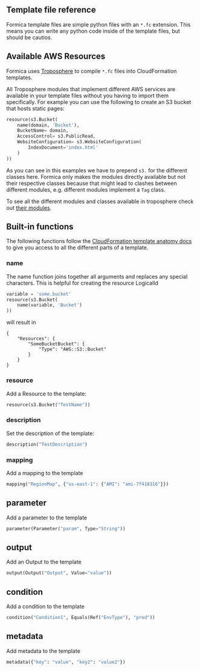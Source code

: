 ## Template file reference

Formica template files are simple python files with an `*.fc` extension. This means you can write any python code inside of the template files, but should be cautios.

## Available AWS Resources

Formica uses [Troposphere](https://github.com/cloudtools/troposphere) to compile `*.fc` files into CloudFormation templates.

All Troposphere modules that implement different AWS services are available in your template files without you having to import them specifically. For example you can use the following to create an S3 bucket that hosts static pages:

```python
resource(s3.Bucket(
    name(domain, 'Bucket'),
    BucketName= domain,
    AccessControl= s3.PublicRead,
    WebsiteConfiguration= s3.WebsiteConfiguration(
        IndexDocument='index.html'
    )
))
```

As you can see in this examples we have to prepend `s3.` for the different classes here. Formica only makes the modules directly available but not their respective classes because that might lead to clashes between different modules, e.g. different modules implement a `Tag` class.

To see all the different modules and classes available in troposphere check out [their modules](https://github.com/cloudtools/troposphere/tree/master/troposphere).

## Built-in functions

The following functions follow the [CloudFormation template anatomy docs](http://docs.aws.amazon.com/AWSCloudFormation/latest/UserGuide/template-anatomy.html) to give you access to all the different parts of a template.

### name

The name function joins together all arguments and replaces any special characters. This is helpful for creating the resource LogicalId 

```python
variable = 'some.bucket'
resource(s3.Bucket(
    name(variable, 'Bucket')
))
```

will result in

```shell
{
    "Resources": {
        "SomeBucketBucket": {
            "Type": "AWS::S3::Bucket"
        }
    }
}
```

### resource

Add a Resource to the template:

```python
resource(s3.Bucket("TestName"))
```

### description

Set the description of the template:

```python
description("TestDescription")
```

### mapping

Add a mapping to the template

```python
mapping("RegionMap", {"us-east-1": {"AMI": "ami-7f418316"}})
```

## parameter

Add a parameter to the template

```python
parameter(Parameter("param", Type="String"))
```

## output

Add an Output to the template

```python
output(Output("Output", Value="value"))
```

## condition

Add a condition to the template

```python
condition("Condition1", Equals(Ref("EnvType"), "prod"))
```

## metadata

Add metadata to the template

```python
metadata({"key": "value", "key2": "value2"})
```